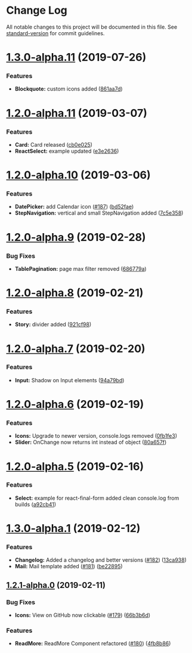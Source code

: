 # Change Log

All notable changes to this project will be documented in this file. See [standard-version](https://github.com/conventional-changelog/standard-version) for commit guidelines.

# [1.3.0-alpha.11](https://github.com/WFP/UI/compare/v1.3.0-alpha.10...v1.3.0-alpha.11) (2019-07-26)


### Features

* **Blockquote:** custom icons added ([861aa7d](https://github.com/WFP/UI/commit/861aa7d))



<a name="1.2.0-alpha.11"></a>
# [1.2.0-alpha.11](https://github.com/WFP/UI/compare/v1.2.0-alpha.10...v1.2.0-alpha.11) (2019-03-07)


### Features

* **Card:** Card released ([cb0e025](https://github.com/WFP/UI/commit/cb0e025))
* **ReactSelect:** example updated ([e3e2636](https://github.com/WFP/UI/commit/e3e2636))



<a name="1.2.0-alpha.10"></a>
# [1.2.0-alpha.10](https://github.com/WFP/UI/compare/v1.2.0-alpha.9...v1.2.0-alpha.10) (2019-03-06)


### Features

* **DatePicker:** add Calendar icon ([#187](https://github.com/WFP/UI/issues/187)) ([bd52fae](https://github.com/WFP/UI/commit/bd52fae))
* **StepNavigation:** vertical and small StepNavigation added ([7c5e358](https://github.com/WFP/UI/commit/7c5e358))



<a name="1.2.0-alpha.9"></a>
# [1.2.0-alpha.9](https://github.com/WFP/UI/compare/v1.2.0-alpha.8...v1.2.0-alpha.9) (2019-02-28)


### Bug Fixes

* **TablePagination:** page max filter removed ([686779a](https://github.com/WFP/UI/commit/686779a))



<a name="1.2.0-alpha.8"></a>
# [1.2.0-alpha.8](https://github.com/WFP/UI/compare/v1.2.0-alpha.7...v1.2.0-alpha.8) (2019-02-21)


### Features

* **Story:** divider added ([921cf98](https://github.com/WFP/UI/commit/921cf98))



<a name="1.2.0-alpha.7"></a>
# [1.2.0-alpha.7](https://github.com/WFP/UI/compare/v1.2.0-alpha.6...v1.2.0-alpha.7) (2019-02-20)


### Features

* **Input:** Shadow on Input elements ([94a79bd](https://github.com/WFP/UI/commit/94a79bd))



<a name="1.2.0-alpha.6"></a>
# [1.2.0-alpha.6](https://github.com/WFP/UI/compare/v1.2.0-alpha.5...v1.2.0-alpha.6) (2019-02-19)


### Features

* **Icons:** Upgrade to newer version, console.logs removed ([0fb1fe3](https://github.com/WFP/UI/commit/0fb1fe3))
* **Slider:** OnChange now returns int instead of object ([80a657f](https://github.com/WFP/UI/commit/80a657f))



<a name="1.2.0-alpha.5"></a>
# [1.2.0-alpha.5](https://github.com/WFP/UI/compare/v1.2.0-alpha.4...v1.2.0-alpha.5) (2019-02-16)


### Features

* **Select:** example for react-final-form added clean console.log from builds ([a92cb41](https://github.com/WFP/UI/commit/a92cb41))



<a name="1.2.0-alpha.1"></a>
# [1.3.0-alpha.1](https://github.com/WFP/UI/compare/v1.3.0-alpha.0...v1.3.0-alpha.1) (2019-02-12)


### Features

* **Changelog:** Added a changelog and better versions ([#182](https://github.com/WFP/UI/issues/182)) ([13ca938](https://github.com/WFP/UI/commit/13ca938))
* **Mail:** Mail template added ([#181](https://github.com/WFP/UI/issues/181)) ([be22895](https://github.com/WFP/UI/commit/be22895))



<a name="1.2.1-alpha.0"></a>
## [1.2.1-alpha.0](https://github.com/WFP/UI/compare/v1.2.0...v1.2.1-alpha.0) (2019-02-11)


### Bug Fixes

* **Icons:** View on GitHub now clickable ([#179](https://github.com/WFP/UI/issues/179)) ([66b3b6d](https://github.com/WFP/UI/commit/66b3b6d))


### Features

* **ReadMore:** ReadMore Component refactored ([#180](https://github.com/WFP/UI/issues/180)) ([4fb8b86](https://github.com/WFP/UI/commit/4fb8b86))
